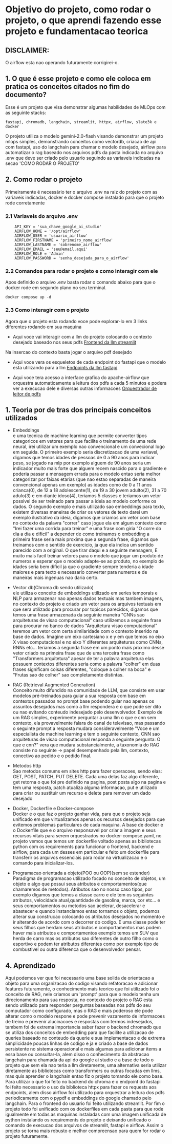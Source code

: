 # Objetivo do projeto, como rodar o projeto, o que aprendi fazendo esse projeto e fundamentacao teorica

## DISCLAIMER:

O airflow esta nao operando futuramente corrigirei-o.

## 1. O que é esse projeto e como ele coloca em pratica os conceitos citados no fim do documento?

Esse é um projeto que visa demonstrar algumas habilidades de MLOps com as seguinte stacks:

```
fastapi, chromadb, langchain, streamlit, httpx, airflow, slate3k e docker
```

O projeto utiliza o modelo gemini-2.0-flash visando demonstrar um projeto mlops simples,
demonstrando conceitos como vectordb, criacao de api com fastapi, uso do langchain para chamar
o modelo desejado, airflow para automatizar o rag baseado nos arquivos pdfs da pasta indicada 
no arquivo .env que deve ser criado pelo usuario seguindo as variaveis indicadas na secao 'COMO RODAR O PROJETO'

## 2. Como rodar o projeto

Primeiramente é necessário ter o arquivo .env na raiz do projeto com as variaveis indicadas, docker e docker compose instalado para que o projeto rode corretamente

### 2.1 Variaveis do arquivo .env
```
    API_KEY = 'sua_chave_google_ai_studio'
    AIRFLOW_HOME = '/opt/airflow'
    AIRFLOW_USER = 'usuario_airflow'
    AIRFLOW_FIRSTNAME = 'primeiro_nome_airflow'
    AIRFLOW_LASTNAME = 'sobrenome_airflow'
    AIRFLOW_EMAIL = 'seu@email.aqui'
    AIRFLOW_ROLE = 'Admin'
    AIRFLOW_PASSWORD = 'senha_desejada_para_o_airflow'
```

### 2.2 Comandos para rodar o projeto e como interagir com ele 

Apos definido o arquivo .env basta rodar o comando abaixo para que o docker rode em segundo plano no seu terminal.

```
docker compose up -d 
```

### 2.3 Como interagir com o projeto

Agora que o projeto esta rodando voce pode explorar-lo em 3 links diferentes rodando em sua maquina

- Aqui voce vai interagir com a llm do projeto colocando o contexto desejado baseado nos seus pdfs 
[Frontend da llm streamlit](http://localhost:8501)

Na insercao do contexto basta jogar o arquivo pdf desejado

- Aqui voce vera os esqueletos de cada endpoint do fastapi que o modelo esta utilizando para a llm 
[Endpoints da llm fastapi](http://localhost:8000)

- Aqui voce tera acesso a interface grafica do apache-airflow que orquestra automaticamente a leitura dos pdfs a cada 5 minutos e podera ver a execucao dele e diversas outras informacoes
[Orquestrador de leitor de pdfs](http://localhost:8080)

## 1. Teoria por de tras dos principais conceitos utilizados

- Embeddings <br>
 e uma tecnica de machine learning que permite converter tipos categoricos em vetores para que facilite o treinamento de uma rede neural, irei utilizar um exemplo nao convencional e um convecional logo em seguida. O primeiro exemplo seria discretizacao de uma variavel, digamos que temos idades de pessoas de 0 a 90 anos para indicar peso, se jogado na mlp por exemplo alguem de 90 anos seria um indicador muito mais forte que alguem recem nascido para o gradiente e poderia passar a mensagem errada para o modelo entao seria melhor categorizar por faixas etarias (que nao estao separadas de maneira convencional apenas um exemplo) as idades como de 0 a 11 anos crianca(0), de 12 a 18 adolescente(1), de 19 a 30 jovem adulto(2), 31 a 70 adulo(3) e em diante idoso(4), teriamos 5 classes e teriamos um vetor possivel de ser treinado para passar a ideia ao modelo conforme os dados. O segundo exemplo e mais utilizado sao embeddings para texto, existem diversas maneiras de criar os vetores de texto darei um exemplo ilustrativo da ideia, digamos que criamos um vetor com base no contexto da palavra "correr" caso jogue ela em algum contexto como "Irei fazer uma corrida para treinar" e uma frase com giria "O corre do dia a dia e dificil" a depender de como treinamos o embedding a primeira frase seria mais proxima que a segunda frase, digamos que treinamos com o sentido de exercicio, ja que ela indica um sentido parecido com a original. O que tirar daqui e a seguinte mensagem, E muito mais facil treinar vetores para o modelo que jogar um produto de numeros e esperar que o modelo adapte-se ao produto, no exemplo de idades seria bem dificil ja que o gradiente sempre tenderia a idade maiores e para texto e necessario converter para numeros e de maneiras mais ingenuas nao daria certo. 

- Vector db(Chroma db sendo utilizado) <br>
 ele utiliza o conceito de embeddings utilizado em series temporais e NLP para armazenar nao apenas dados textuais mas tambem imagens, no contexto do projeto e criado um vetor para os arquivos textuais em que sera utilizado para procurar por topicos parecidos, digamos que temos uma frase armazenada da seguinte maneira "CNNs sao arquiteturas de visao computacional" caso utilizemos a seguinte frase para procurar no banco de dados "Arquitetura visao computacional" teremos um vetor com certa similaridade com o contexto inserido na base de dados. Imagine um eixo cartesiano x e y em que temos no eixo X visao computacional e no eixo Y diferentes arquiteturas como CNNs, RNNs etc... teriamos a segunda frase em um ponto mais proximo desse vetor criado na primeira frase que de uma terceira frase como "Transformers arquitetura" apesar de ter a palavra arquitetura elas possuem contextos diferentes seria como a palavra "colher" em duas frases significam coisas diferentes, "coloque a colher na boca" e "Frutas sao de colher" sao completamente distintas.

- RAG (Retrieval Augmented Generation) <br>
 Conceito muito difundido na comunidade de LLM, que consiste em usar modelos pré-treinados para guiar a sua resposta com base em contextos passados no prompt base podendo guiar nao apenas os assuntos desejados mas como a llm respondera e o que pode ser dito ou nao evitando conteudo indesejado pelo desenvolvedor. Exemplo de um RAG simples, experimente perguntar a uma llm o que e cnn sem contexto, ela provavelmente falara do canal de televisao, mas passando o seguinte prompt a resposta mudara consideravelmente "Voce e um especialista de machine learning e tem o seguinte contexto, CNN sao arquiteturas de visao computacional responda a seguinte pergunta: O que e cnn?" vera que mudara substancialmente, a taxonomia do RAG consiste no seguinte -> papel desempenhado pela llm, contexto, conectivo ao pedido e o pedido final.

- Metodos http <br>
 Sao metodos comums em sites http para fazer operacoes, sendo elas: GET, POST, PATCH, PUT DELETE. Cada uma delas faz algo diferente, get retorna o que foi pre definido na pagina, post posta algo na pagina e tem uma resposta, patch atualiza alguma informacao, put e utilizado para criar ou sustituir um recurso e delete para remover um dado desejado

- Docker, Dockerfile e Docker-compose <br>
 Docker e o que faz o projeto ganhar vida, para que o projeto seja unificado em que virtualizamos apenas os recursos desejados para que evitemos problemas particulares de cada maquina. A base de docker e o Dockerfile que e o arquivo responsavel por criar a imagem e seus recursos vitais para serem orquestrados no docker-compose.yaml, no projeto vemos que temos um dockerfile voltado apenas as bibliotecas python com os requirements para funcionar o frontend, backend e airflow, para cada um desses em particular e feito um dockerfile para transferir os arquivos essenciais para rodar na virtualizacao e o comando para inicializar-los.

- Programacao orientada a objeto(POO ou OOP)(sem se estender) <br>
 Paradigma de programacao utilizado focado no conceito de objetos, um objeto e algo que possui seus atributos e comportamentos(que chamaremos de metodos). Atributos sao no nosso caso tipos, por exemplo digamos que temos a classe carro e ele tem os seguintes atributos, velocidade atual,quantidade de gasolina, marca, cor etc... e seus comportamentos ou metodos sao acelerar, desacelerar e abastecer e quando instanciamos entao tornamos o objeto, podemos alterar sua construcao colocando os atributos desejados no momento e ir alterando de acordo com o decorrer do codigo. E uma classe pode ter seus filhos que herdam seus atributos e comportamentos mas podem haver mais atributos e comportamentos exemplo temos um SUV que herda de carro mas os atributos sao diferentes de outro filho como o esportivo e podem ter atributos diferentes como por exemplo tipo de combustivel ou outra diferenca que o desenvolvedor pensar.

## 4. Aprendizado

Aqui podemos ver que foi necessario uma base solida de orientacao a objeto para uma organizacao do codigo visando refatoracao e adicionar features futuramente, o conhecimento mais teorico que foi utilizado foi o conceito de RAG, nele criamos um 'prompt' para que o modelo tenha um direcionamento para sua resposta, no contexto do projeto o RAG esta sendo utilizado para responder perguntas baseadas nos pdfs do seu computador como configurado, mas o RAG e mais poderoso ele pode alterar como o modelo respone e pode prevenir vazamento de informacoes de treino e prevenir alucinacoes e respostas com termos indesejados, tambem foi de extrema importancia saber fazer o backend chromadb que se utiliza dos conceitos de embedding para que facilite a utilizacao de queries baseado no conteudo da querie e sua implementacao e de extrema simplicidade poucas linhas de codigo e ja e criado a base de dados persistente no sistema operacional e mais algumas para adicionar items a essa base ou consultar-la, alem disso o conhecimento da abstracao langchain para chamada da api do google ai studio e a base de todo o projeto que sem ela nao teria a llm diretamente, uma alternativa seria utilizar diretamente as bibliotecas como transformers ou outras focadas em llms, mas quis aprender o langchain entao fiz o projeto tomando ele como base. Para utilizar o que foi feito no backend do chroma e o endpoint do fastapi foi feito necessario o uso da biblioteca httpx para fazer os requests aos endpoints, alem disso airflow foi utilizado para orquestrar a leitura dos pdfs periodicamente com o pypdf e embeddings do google chamado pelo langchain. Para o frontend do usuario foi feito utilizando streamlit. Por fim o projeto todo foi unificado com os dockerfiles em cada pasta para que rode igualmente em todas as maquinas instaladas com uma imagem unificada de python instalando os requirements do projeto e deixando unificado o comando de execucao dos arquivos de streamlit, fastapi e airflow. Assim o projeto se torna mais robusto e melhor compreensao para quem for rodar o projeto futuramente.